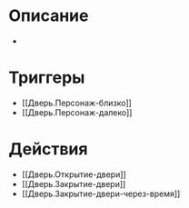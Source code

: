 # Описание
-
# Триггеры
- [[Дверь.Персонаж-близко]]
- [[Дверь.Персонаж-далеко]]
# Действия
- [[Дверь.Открытие-двери]]
- [[Дверь.Закрытие-двери]]
- [[Дверь.Закрытие-двери-через-время]]